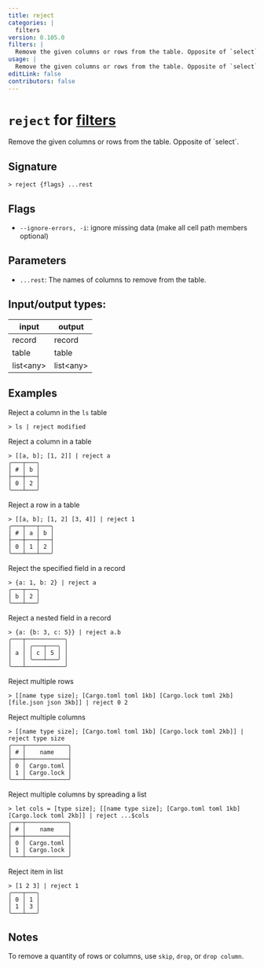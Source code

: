 ```yaml
---
title: reject
categories: |
  filters
version: 0.105.0
filters: |
  Remove the given columns or rows from the table. Opposite of `select`.
usage: |
  Remove the given columns or rows from the table. Opposite of `select`.
editLink: false
contributors: false
---
```

<!-- This file is automatically generated. Please edit the command in https://github.com/nushell/nushell instead. -->

# `reject` for [filters](/commands/categories/filters.md)

<div class='command-title'>Remove the given columns or rows from the table. Opposite of `select`.</div>

## Signature

```> reject {flags} ...rest```

## Flags

 -  `--ignore-errors, -i`: ignore missing data (make all cell path members optional)

## Parameters

 -  `...rest`: The names of columns to remove from the table.


## Input/output types:

| input     | output    |
| --------- | --------- |
| record    | record    |
| table     | table     |
| list&lt;any&gt; | list&lt;any&gt; |
## Examples

Reject a column in the `ls` table
```nu
> ls | reject modified

```

Reject a column in a table
```nu
> [[a, b]; [1, 2]] | reject a
╭───┬───╮
│ # │ b │
├───┼───┤
│ 0 │ 2 │
╰───┴───╯

```

Reject a row in a table
```nu
> [[a, b]; [1, 2] [3, 4]] | reject 1
╭───┬───┬───╮
│ # │ a │ b │
├───┼───┼───┤
│ 0 │ 1 │ 2 │
╰───┴───┴───╯

```

Reject the specified field in a record
```nu
> {a: 1, b: 2} | reject a
╭───┬───╮
│ b │ 2 │
╰───┴───╯
```

Reject a nested field in a record
```nu
> {a: {b: 3, c: 5}} | reject a.b
╭───┬───────────╮
│   │ ╭───┬───╮ │
│ a │ │ c │ 5 │ │
│   │ ╰───┴───╯ │
╰───┴───────────╯
```

Reject multiple rows
```nu
> [[name type size]; [Cargo.toml toml 1kb] [Cargo.lock toml 2kb] [file.json json 3kb]] | reject 0 2

```

Reject multiple columns
```nu
> [[name type size]; [Cargo.toml toml 1kb] [Cargo.lock toml 2kb]] | reject type size
╭───┬────────────╮
│ # │    name    │
├───┼────────────┤
│ 0 │ Cargo.toml │
│ 1 │ Cargo.lock │
╰───┴────────────╯

```

Reject multiple columns by spreading a list
```nu
> let cols = [type size]; [[name type size]; [Cargo.toml toml 1kb] [Cargo.lock toml 2kb]] | reject ...$cols
╭───┬────────────╮
│ # │    name    │
├───┼────────────┤
│ 0 │ Cargo.toml │
│ 1 │ Cargo.lock │
╰───┴────────────╯

```

Reject item in list
```nu
> [1 2 3] | reject 1
╭───┬───╮
│ 0 │ 1 │
│ 1 │ 3 │
╰───┴───╯

```

## Notes
To remove a quantity of rows or columns, use `skip`, `drop`, or `drop column`.